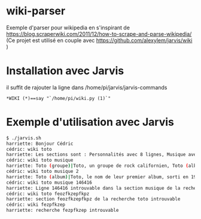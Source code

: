 # wiki-parser
Exemple d'parser pour wikipedia en s'inspirant de https://blog.scraperwiki.com/2011/12/how-to-scrape-and-parse-wikipedia/ (Ce projet est utilisé en couple avec https://github.com/alexylem/jarvis/wiki )

# Installation avec Jarvis
il suffit de rajouter la ligne dans /home/pi/jarvis/jarvis-commands

```*WIKI (*)==say "`/home/pi/wiki.py (1)`"```

# Exemple d'utilisation avec Jarvis
```sh
$ ./jarvis.sh
harriette: Bonjour Cédric
cédric: wiki toto
harriette: Les sections sont : Personnalités avec 8 lignes, Musique avec 4 lignes, Cinéma avec 3 lignes, Humour avec 2 lignes, Autres avec 13 lignes, Voir aussi avec 2 lignes,
cédric: wiki toto musique
harriette: Toto (groupe)|Toto, un groupe de rock californien, Toto (album)|Toto, le nom de leur premier album, sorti en 1978 en musique|1978, Toto, une chanson du groupe de rock Les Wampas sur lalbum Chicoutimi (album)|Chicoutimi, ayant pour sujet le groupe précédent, Totó la Momposina, une chanteusse colombienne,
cédric: wiki toto musique 2
harriette: Toto (album)|Toto, le nom de leur premier album, sorti en 1978 en musique|1978,
cédric: wiki toto musique 146416
harriette: Ligne 146416 introuvable dans la section musique de la recherche toto
cédric: wiki toto feozfkzepfkpz
harriette: section feozfkzepfkpz de la recherche toto introuvable
cédric: wiki fezpfkzep
harriette: recherche fezpfkzep introuvable
```
